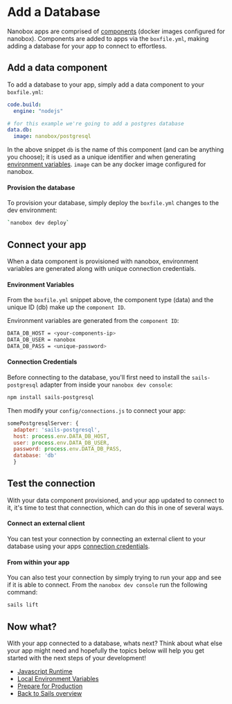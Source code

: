 # Add a Database
Nanobox apps are comprised of <a href="https://docs.nanobox.io/getting-started/add-components/" target="\_blank">components</a> (docker images configured for nanobox). Components are added to apps via the `boxfile.yml`, making adding a database for your app to connect to effortless.

## Add a data component
To add a database to your app, simply add a data component to your `boxfile.yml`:

```yaml
code.build:
  engine: "nodejs"

# for this example we're going to add a postgres database
data.db:
  image: nanobox/postgresql
```

In the above snippet `db` is the name of this component (and can be anything you choose); it is used as a unique identifier and when generating <a href="https://docs.nanobox.io/app-config/environment-variables/" target="\_blank">environment variables</a>. `image` can be any docker image configured for nanobox.

#### Provision the database
To provision your database, simply deploy the `boxfile.yml` changes to the dev environment:

```bash
`nanobox dev deploy`
```

## Connect your app
When a data component is provisioned with nanobox, environment variables are generated along with unique connection credentials.

#### Environment Variables
From the `boxfile.yml` snippet above, the component type (data) and the unique ID (db) make up the `component ID`.

Environment variables are generated from the `component ID`:

```bash
DATA_DB_HOST = <your-components-ip>
DATA_DB_USER = nanobox
DATA_DB_PASS = <unique-password>
```

#### Connection Credentials
Before connecting to the database, you'll first need to install the `sails-postgresql` adapter from inside your `nanobox dev console`:

```bash
npm install sails-postgresql
```

Then modify your `config/connections.js` to connect your app:

```javascript
somePostgresqlServer: {
  adapter: 'sails-postgresql',
  host: process.env.DATA_DB_HOST,
  user: process.env.DATA_DB_USER,
  password: process.env.DATA_DB_PASS,
  database: 'db'
  }
```

## Test the connection
With your data component provisioned, and your app updated to connect to it, it's time to test that connection, which can do this in one of several ways.

#### Connect an external client
You can test your connection by connecting an external client to your database using your apps <a href="https://docs.nanobox.io/local-dev/managing-local-data/" target="\_blank">connection credentials</a>.

#### From within your app
You can also test your connection by simply trying to run your app and see if it is able to connect. From the `nanobox dev console` run the following command:

```bash
sails lift
```

## Now what?
With your app connected to a database, whats next? Think about what else your app might need and hopefully the topics below will help you get started with the next steps of your development!

* [Javascript Runtime](/nodejs/sails/javascript-runtime)
* [Local Environment Variables](/nodejs/sails/local-evars)
* [Prepare for Production](/nodejs/sails/configure-sails)
* [Back to Sails overview](/nodejs/sails)
